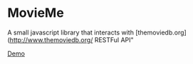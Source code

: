 MovieMe
=================================

A small javascript library that interacts with [themoviedb.org](http://www.themoviedb.org/ RESTFul API"


[Demo](http://jgarciaruiz.es/movieme/)
